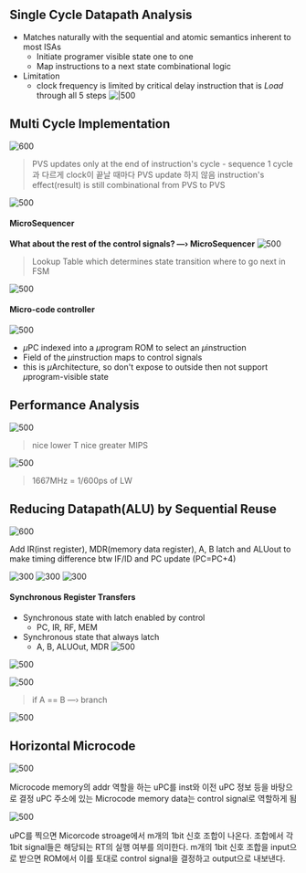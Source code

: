 ## Single Cycle Datapath Analysis
- Matches naturally with the sequential and atomic semantics inherent to most ISAs
	- Initiate programer visible state one to one
	- Map instructions to a next state combinational logic
- Limitation
	- clock frequency is limited by critical delay instruction that is *Load* through all 5 steps
![|500](https://i.imgur.com/gn7RKBJ.png)

## Multi Cycle Implementation
![600](https://i.imgur.com/5DCL6os.png)
>PVS updates only at the end of instruction's cycle - sequence
>1 cycle과 다르게 clock이 끝날 때마다 PVS update 하지 않음
>instruction's effect(result) is still combinational from PVS to PVS

![500](https://i.imgur.com/GjnazXg.png)

#### MicroSequencer
**What about the rest of the control signals? —› MicroSequencer**
![500](https://i.imgur.com/oslq920.png)
>Lookup Table which determines state transition where to go next in FSM

![500](https://i.imgur.com/Sc9FKht.png)

#### Micro-code controller
![500](https://i.imgur.com/CdptZ7H.png)
- $\mu$PC indexed into a $\mu$program ROM to select an $\mu$instruction
- Field of the $\mu$instruction maps to control signals
- this is $\mu$Architecture, so don't expose to outside then not support $\mu$program-visible state
## Performance Analysis
![500](https://i.imgur.com/GsOGycP.png)
>nice lower T
>nice greater MIPS

![500](https://i.imgur.com/sftwdMt.png)
>1667MHz = 1/600ps of LW

## Reducing Datapath(ALU) by Sequential Reuse
![600](https://i.imgur.com/POPoEOC.png)

Add IR(inst register), MDR(memory data register),  A, B latch and ALUout
to make timing difference btw IF/ID and PC update (PC=PC+4)

![300](https://i.imgur.com/1QJLTbx.png)
![300](https://i.imgur.com/ROBVUKS.png)
![300](https://i.imgur.com/0Af2iZ1.png)

#### Synchronous Register Transfers
- Synchronous state with latch enabled by control
	- PC, IR, RF, MEM
- Synchronous state that always latch
	- A, B, ALUOut, MDR
![500](https://i.imgur.com/il9YZ89.png)

![500](https://i.imgur.com/VWrrYS4.png)

![500](https://i.imgur.com/kGWVjiQ.png)
>if A == B —› branch

![500](https://i.imgur.com/dLMmwBN.png)

## Horizontal Microcode
![500](https://i.imgur.com/8RglX1O.png)

Microcode memory의 addr 역할을 하는 uPC를 inst와 이전 uPC 정보 등을 바탕으로 결정
uPC 주소에 있는 Microcode memory data는 control signal로 역할하게 됨

![500](https://i.imgur.com/nj9sxrx.png)

uPC를 찍으면 Micorcode stroage에서 m개의 1bit 신호 조합이 나온다. 조합에서 각 1bit signal들은 해당되는 RT의 실행 여부를 의미한다. m개의 1bit 신호 조합을 input으로 받으면 ROM에서 이를 토대로 control signal을 결정하고 output으로 내보낸다.

